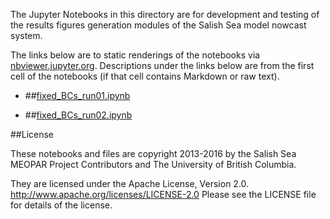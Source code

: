 The Jupyter Notebooks in this directory are for development and testing of
the results figures generation modules of the Salish Sea model nowcast system.

The links below are to static renderings of the notebooks via
[nbviewer.jupyter.org](http://nbviewer.jupyter.org/).
Descriptions under the links below are from the first cell of the notebooks
(if that cell contains Markdown or raw text).

* ##[fixed_BCs_run01.ipynb](http://nbviewer.jupyter.org/urls/bitbucket.org/canyonsubc/outputanalysisnotebooks/raw/tip/forcing_fixed_BC/fixed_BCs_run01.ipynb)  
    
* ##[fixed_BCs_run02.ipynb](http://nbviewer.jupyter.org/urls/bitbucket.org/canyonsubc/outputanalysisnotebooks/raw/tip/forcing_fixed_BC/fixed_BCs_run02.ipynb)  
    

##License

These notebooks and files are copyright 2013-2016
by the Salish Sea MEOPAR Project Contributors
and The University of British Columbia.

They are licensed under the Apache License, Version 2.0.
http://www.apache.org/licenses/LICENSE-2.0
Please see the LICENSE file for details of the license.
